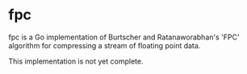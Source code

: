 # fpc #

fpc is a Go implementation of Burtscher and Ratanaworabhan's 'FPC' algorithm
for compressing a stream of floating point data.

This implementation is not yet complete.
